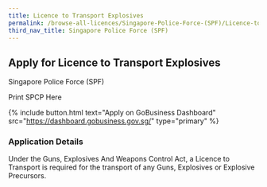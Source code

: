 ```yaml
---
title: Licence to Transport Explosives
permalink: /browse-all-licences/Singapore-Police-Force-(SPF)/Licence-to-Transport-Explosives
third_nav_title: Singapore Police Force (SPF)
---
```


## Apply for Licence to Transport Explosives

Singapore Police Force (SPF)

Print SPCP Here


{% include button.html text="Apply on GoBusiness Dashboard" src="https://dashboard.gobusiness.gov.sg/" type="primary" %}

### Application Details

Under the Guns, Explosives And Weapons Control Act, a Licence to Transport is required for the transport of any Guns, Explosives or Explosive Precursors. 

